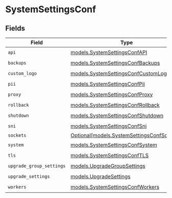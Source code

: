 # SystemSettingsConf


## Fields

| Field                                                                                | Type                                                                                 | Required                                                                             | Description                                                                          |
| ------------------------------------------------------------------------------------ | ------------------------------------------------------------------------------------ | ------------------------------------------------------------------------------------ | ------------------------------------------------------------------------------------ |
| `api`                                                                                | [models.SystemSettingsConfAPI](../models/systemsettingsconfapi.md)                   | :heavy_check_mark:                                                                   | N/A                                                                                  |
| `backups`                                                                            | [models.SystemSettingsConfBackups](../models/systemsettingsconfbackups.md)           | :heavy_check_mark:                                                                   | N/A                                                                                  |
| `custom_logo`                                                                        | [models.SystemSettingsConfCustomLogo](../models/systemsettingsconfcustomlogo.md)     | :heavy_check_mark:                                                                   | N/A                                                                                  |
| `pii`                                                                                | [models.SystemSettingsConfPii](../models/systemsettingsconfpii.md)                   | :heavy_check_mark:                                                                   | N/A                                                                                  |
| `proxy`                                                                              | [models.SystemSettingsConfProxy](../models/systemsettingsconfproxy.md)               | :heavy_check_mark:                                                                   | N/A                                                                                  |
| `rollback`                                                                           | [models.SystemSettingsConfRollback](../models/systemsettingsconfrollback.md)         | :heavy_check_mark:                                                                   | N/A                                                                                  |
| `shutdown`                                                                           | [models.SystemSettingsConfShutdown](../models/systemsettingsconfshutdown.md)         | :heavy_check_mark:                                                                   | N/A                                                                                  |
| `sni`                                                                                | [models.SystemSettingsConfSni](../models/systemsettingsconfsni.md)                   | :heavy_check_mark:                                                                   | N/A                                                                                  |
| `sockets`                                                                            | [Optional[models.SystemSettingsConfSockets]](../models/systemsettingsconfsockets.md) | :heavy_minus_sign:                                                                   | N/A                                                                                  |
| `system`                                                                             | [models.SystemSettingsConfSystem](../models/systemsettingsconfsystem.md)             | :heavy_check_mark:                                                                   | N/A                                                                                  |
| `tls`                                                                                | [models.SystemSettingsConfTLS](../models/systemsettingsconftls.md)                   | :heavy_check_mark:                                                                   | N/A                                                                                  |
| `upgrade_group_settings`                                                             | [models.UpgradeGroupSettings](../models/upgradegroupsettings.md)                     | :heavy_check_mark:                                                                   | N/A                                                                                  |
| `upgrade_settings`                                                                   | [models.UpgradeSettings](../models/upgradesettings.md)                               | :heavy_check_mark:                                                                   | N/A                                                                                  |
| `workers`                                                                            | [models.SystemSettingsConfWorkers](../models/systemsettingsconfworkers.md)           | :heavy_check_mark:                                                                   | N/A                                                                                  |